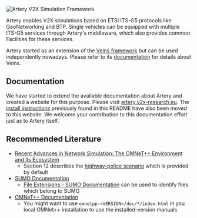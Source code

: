 ![Artery V2X Simulation Framework](https://raw.githubusercontent.com/riebl/artery/master/logo.png)

Artery enables V2X simulations based on ETSI ITS-G5 protocols like GeoNetworking and BTP.
Single vehicles can be equipped with multiple ITS-G5 services through Artery's middleware, which also provides common Facilities for these services.

Artery started as an extension of the [Veins framework](http://veins.car2x.org) but can be used independently nowadays.
Please refer to its [documentation](http://veins.car2x.org/documentation) for details about Veins.

## Documentation

We have started to extend the available documentation about Artery and created a website for this purpose.
Please visit [artery.v2x-research.eu](http://artery.v2x-research.eu).
The [install instructions](http://artery.v2x-research.eu/install/) previously found in this README have also been moved to this website.
We welcome your contribution to this documentation effort just as to Artery itself.

## Recommended Literature
- [Recent Advances in Network Simulation: The OMNeT++ Environment and its Ecosystem](https://doi.org/10.1007/978-3-030-12842-5)
    - Section 12 describes the [highway-police scenario](scenarios/highway-police) which is provided by default
- [SUMO Documentation](https://sumo.dlr.de/docs/)
    - [File Extensions - SUMO Documentation](https://sumo.dlr.de/docs/Other/File_Extensions.html) can be used to identify files which belong to SUMO
- [OMNeT++ Documentation](https://omnetpp.org/documentation/)
    - You might want to use `omnetpp-<VERSION>/doc/*/index.html` in you local OMNet++ installation to use the installed-version manuals 